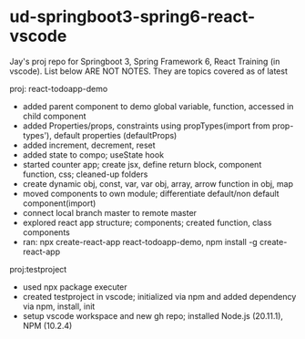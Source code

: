 # ud-springboot3-spring6-react-vscode
Jay's proj repo for Springboot 3, Spring Framework 6, React Training (in vscode). List below ARE NOT NOTES. They are topics covered as of latest

proj: react-todoapp-demo

- added parent component to demo global variable, function, accessed in child component
- added Properties/props, constraints using propTypes(import from prop-types'), default properties (defaultProps)
- added increment, decrement, reset
- added state to compo; useState hook
- started counter app; create jsx, define return block, component function, css; cleaned-up folders
- create dynamic obj, const, var, var obj, array, arrow function in obj, map
- moved components to own module; differentiate default/non default component(import)
- connect local branch master to remote master
- explored react app structure; components; created function, class components
- ran: npx create-react-app react-todoapp-demo, npm install -g create-react-app

proj:testproject

- used npx package executer
- created testproject in vscode; initialized via npm and added dependency via npm, install, init
- setup vscode workspace and new gh repo; installed Node.js (20.11.1), NPM (10.2.4)